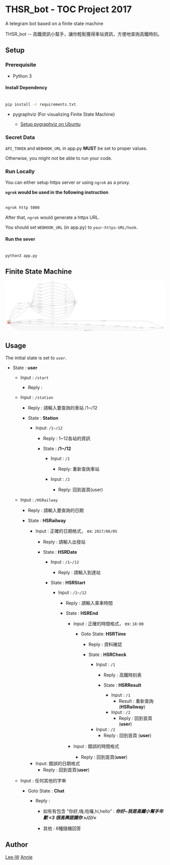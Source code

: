# THSR_bot - TOC Project 2017


A telegram bot based on a finite state machine

THSR_bot -- 高鐵資訊小幫手，讓你輕鬆獲得車站資訊，方便地查詢高鐵時刻。



## Setup



### Prerequisite

* Python 3



#### Install Dependency

```sh

pip install -r requirements.txt

```



* pygraphviz (For visualizing Finite State Machine)

    * [Setup pygraphviz on Ubuntu](http://www.jianshu.com/p/a3da7ecc5303)



### Secret Data



`API_TOKEN` and `WEBHOOK_URL` in app.py **MUST** be set to proper values.

Otherwise, you might not be able to run your code.



### Run Locally

You can either setup https server or using `ngrok` as a proxy.



**`ngrok` would be used in the following instruction**



```sh

ngrok http 5000

```



After that, `ngrok` would generate a https URL.



You should set `WEBHOOK_URL` (in app.py) to `your-https-URL/hook`.



#### Run the sever



```sh

python3 app.py

```



## Finite State Machine

![fsm](./img/show-fsm.png)



## Usage

The initial state is set to `user`.







* State : **user**

	* Input : `/start`

		* Reply :       
        


	* Input : `/station`

		* Reply : 請輸入要查詢的車站 /1~/12 
        
        * State : **Station**
            * Input: `/1~/12`
                * Reply : 1~12各站的資訊
                
                * State : **/1~/12**
                    * Input : `/1`
                        * Reply: 重新查詢車站
                
                    * Input : `/2`
                        * Reply: 回到首頁(user)
        
	* Input : `/HSRailway`
	    * Reply : 請輸入要查詢的日期

        * State : **HSRailway**
            * Input : 正確的日期格式， ex: `2017/06/05`
                * Reply : 請輸入出發站
                
                * State : **HSRDate**
                    * Input : `/1~/12`
                        * Reply : 請輸入到達站
                        
                    * State : **HSRStart**
                        * Input : `/1~/12`
                            * Reply : 請輸入乘車時間
                            
                            * State : **HSREnd**
                                * Input : 正確的時間格式， ex: `18:00`
                                    * Goto State: **HSRTime**
                                        * Reply : 資料確認
                                        
                                        * State : **HSRCheck**
                                            * Input : `/1`
                                                *  Reply : 高鐵時刻表
                                                
                                                * State : **HSRResult**
                                                    *  Input : `/1`
                                                        * Result : 重新查詢 (**HSRailway**)
                                                    * Input : `/2`
                                                        * Reply : 回到首頁 (**user**)
                                            * Input : `/2`
                                                * Reply : 回到首頁 (**user**)
                                        
                                * Input : 錯誤的時間格式
                                    * Reply : 回到首頁(**user**)
            * Input: 錯誤的日期格式
                * Reply : 回到首頁(**user**)
        
        
    * Input : 任何其他的字串
        * Goto State : **Chat**
            * Reply : 
        
                * 如有有包含  "你好,嗨,哈囉,hi,hello" :
                  ***你好~我是高鐵小幫手年獸 <3 很高興認識你 >////<***

                * 其他 : 
                    6種隨機回答
            
        



## Author

[Lee-W](https://github.com/Lee-W)
[Annie](https://github.com/annie31123)